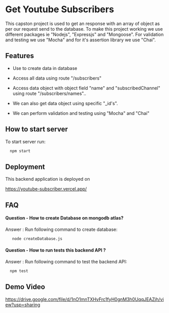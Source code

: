 # Get Youtube Subscribers
This capston project is used to get an response with an array of 
object as per our request send to the database. To make
this project working we use different packages ie "Nodejs", "Expressjs" and "Mongoose". For validation and testing we use "Mocha" and for it's assertion library we use "Chai".
## Features

- Use to create data in database
- Access all data using route "/subscribers" 
- Access data object with object field "name" and "subscribedChannel" using route "/subscribers/names"..

- We can also get data object using specific "_id's".
- We can perform validation and testing using "Mocha" and "Chai"


## How to start server
To start server run:

```bash
  npm start
```
## Deployment
This backend application is deployed on 

https://youtube-subscriber.vercel.app/

## FAQ

#### Question  - How to create Database on mongodb atlas?

Answer : Run following command to create database:

```bash
   node createDatabase.js
``` 

#### Question  - How to run tests this backend API ?

Answer : Run following command to test the backend API:

```bash
  npm test
``` 




## Demo Video

https://drive.google.com/file/d/1nO1mnTXHvFrc1fyH0gnM3h0UqqJEAZjh/view?usp=sharing

